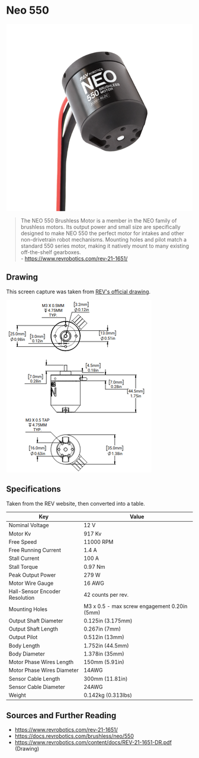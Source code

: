 # Neo 550

![](../assets/images/neo-550.png)

> The NEO 550 Brushless Motor is a member in the NEO family of brushless motors. Its output power and small size are specifically designed to make NEO 550 the perfect motor for intakes and other non-drivetrain robot mechanisms. Mounting holes and pilot match a standard 550 series motor, making it natively mount to many existing off-the-shelf gearboxes.  
> \- <https://www.revrobotics.com/rev-21-1651/>

## Drawing

This screen capture was taken from [REV's official drawing](https://www.revrobotics.com/content/docs/REV-21-1651-DR.pdf).

![](../assets/images/neo-550-drawing.png)

## Specifications

Taken from the REV website, then converted into a table.

| Key                            | Value                                        |
| ------------------------------ | -------------------------------------------- |
| Nominal Voltage                | 12 V                                         |
| Motor Kv                       | 917 Kv                                       |
| Free Speed                     | 11000 RPM                                    |
| Free Running Current           | 1.4 A                                        |
| Stall Current                  | 100 A                                        |
| Stall Torque                   | 0.97 Nm                                      |
| Peak Output Power              | 279 W                                        |
| Motor Wire Gauge               | 16 AWG                                       |
| Hall-Sensor Encoder Resolution | 42 counts per rev.                           |
| Mounting Holes                 | M3 x 0.5 - max screw engagement 0.20in (5mm) |
| Output Shaft Diameter          | 0.125in (3.175mm)                            |
| Output Shaft Length            | 0.267in (7mm)                                |
| Output Pilot                   | 0.512in (13mm)                               |
| Body Length                    | 1.752in (44.5mm)                             |
| Body Diameter                  | 1.378in (35mm)                               |
| Motor Phase Wires Length       | 150mm (5.91in)                               |
| Motor Phase Wires Diameter     | 14AWG                                        |
| Sensor Cable Length            | 300mm (11.81in)                              |
| Sensor Cable Diameter          | 24AWG                                        |
| Weight                         | 0.142kg (0.313lbs)                           |

## Sources and Further Reading

- <https://www.revrobotics.com/rev-21-1651/>
- <https://docs.revrobotics.com/brushless/neo/550>
- <https://www.revrobotics.com/content/docs/REV-21-1651-DR.pdf> (Drawing)